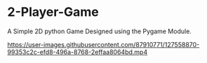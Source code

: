 
# 2-Player-Game
A Simple 2D python Game Designed using the Pygame Module.



https://user-images.githubusercontent.com/87910771/127558870-99353c2c-efd8-496a-8768-2effaa8064bd.mp4

